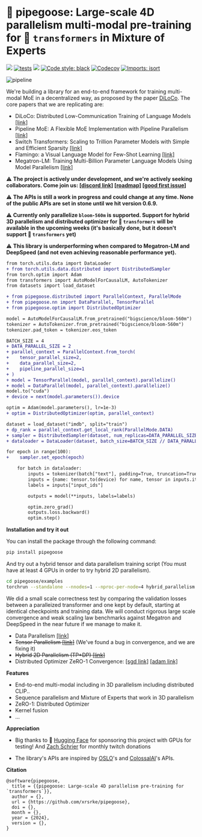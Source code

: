 # 🚧 pipegoose: Large-scale 4D parallelism multi-modal pre-training for 🤗 `transformers` in Mixture of Experts

[<img src="https://img.shields.io/badge/license-MIT-blue">](https://github.com/xrsrke/pipegoose) [![tests](https://github.com/xrsrke/pipegoose/actions/workflows/tests.yaml/badge.svg)](https://github.com/xrsrke/pipegoose/actions/workflows/tests.yaml) [<img src="https://img.shields.io/discord/767863440248143916?label=discord">](https://discord.gg/s9ZS9VXZ3p) [![Code style: black](https://img.shields.io/badge/code%20style-black-000000.svg)](https://github.com/psf/black) [<img alt="Codecov" src="https://img.shields.io/codecov/c/github/xrsrke/pipegoose">](https://app.codecov.io/gh/xrsrke/pipegoose) [![Imports: isort](https://img.shields.io/badge/%20imports-isort-%231674b1?style=flat&labelColor=ef8336)](https://pycqa.github.io/isort/)

![pipeline](3d-parallelism.png)

<!-- [![docs](https://img.shields.io/github/deployments/Production?label=docs&logo=vercel)](https://docs.dev/) -->

We're building a library for an end-to-end framework for training multi-modal MoE in a decentralized way, as proposed by the paper [DiLoCo](https://arxiv.org/abs/2311.08105). The core papers that we are replicating are:
- DiLoCo: Distributed Low-Communication Training of Language Models [[link]](https://arxiv.org/abs/2311.08105)
- Pipeline MoE: A Flexible MoE Implementation with Pipeline Parallelism [[link]](https://arxiv.org/abs/2304.11414)
- Switch Transformers: Scaling to Trillion Parameter Models with Simple and Efficient Sparsity [[link]](https://arxiv.org/abs/2101.03961)
- Flamingo: a Visual Language Model for Few-Shot Learning [[link]](https://arxiv.org/abs/2204.14198)
- Megatron-LM: Training Multi-Billion Parameter Language Models Using Model Parallelism  [[link]](https://arxiv.org/abs/1909.08053)



⚠️ **The project is actively under development, and we're actively seeking collaborators. Come join us: [[discord link]](https://discord.gg/s9ZS9VXZ3p) [[roadmap]](https://github.com/users/xrsrke/projects/5) [[good first issue]](https://github.com/xrsrke/pipegoose/issues?q=is%3Aopen+is%3Aissue+label%3A%22good+first+issue%22)**

⚠️ **The APIs is still a work in progress and could change at any time. None of the public APIs are set in stone until we hit version 0.6.9.**

⚠️ **Currently only parallelize `bloom-560m` is supported. Support for hybrid 3D parallelism and distributed optimizer for 🤗 `transformers` will be available in the upcoming weeks (it's basically done, but it doesn't support 🤗 `transformers` yet)**

⚠️ **This library is underperforming when compared to Megatron-LM and DeepSpeed (and not even achieving reasonable performance yet).**

```diff
from torch.utils.data import DataLoader
+ from torch.utils.data.distributed import DistributedSampler
from torch.optim import Adam
from transformers import AutoModelForCausalLM, AutoTokenizer
from datasets import load_dataset

+ from pipegoose.distributed import ParallelContext, ParallelMode
+ from pipegoose.nn import DataParallel, TensorParallel
+ from pipegoose.optim import DistributedOptimizer

model = AutoModelForCausalLM.from_pretrained("bigscience/bloom-560m")
tokenizer = AutoTokenizer.from_pretrained("bigscience/bloom-560m")
tokenizer.pad_token = tokenizer.eos_token

BATCH_SIZE = 4
+ DATA_PARALLEL_SIZE = 2
+ parallel_context = ParallelContext.from_torch(
+    tensor_parallel_size=2,
+    data_parallel_size=2,
+    pipeline_parallel_size=1
+ )
+ model = TensorParallel(model, parallel_context).parallelize()
+ model = DataParallel(model, parallel_context).parallelize()
model.to("cuda")
+ device = next(model.parameters()).device

optim = Adam(model.parameters(), lr=1e-3)
+ optim = DistributedOptimizer(optim, parallel_context)

dataset = load_dataset("imdb", split="train")
+ dp_rank = parallel_context.get_local_rank(ParallelMode.DATA)
+ sampler = DistributedSampler(dataset, num_replicas=DATA_PARALLEL_SIZE, rank=dp_rank, seed=42)
+ dataloader = DataLoader(dataset, batch_size=BATCH_SIZE // DATA_PARALLEL_SIZE, shuffle=False, sampler=sampler)

for epoch in range(100):
+    sampler.set_epoch(epoch)

    for batch in dataloader:
        inputs = tokenizer(batch["text"], padding=True, truncation=True, max_length=1024, return_tensors="pt")
        inputs = {name: tensor.to(device) for name, tensor in inputs.items()}
        labels = inputs["input_ids"]

        outputs = model(**inputs, labels=labels)

        optim.zero_grad()
        outputs.loss.backward()
        optim.step()
```

**Installation and try it out**

You can install the package through the following command:

```bash
pip install pipegoose
```

And try out a hybrid tensor and data parallelism training script (You must have at least 4 GPUs in order to try hybrid 2D parallelism).

```bash
cd pipegoose/examples
torchrun --standalone --nnodes=1 --nproc-per-node=4 hybrid_parallelism.py
```

We did a small scale correctness test by comparing the validation losses between a paralleized transformer and one kept by default, starting at identical checkpoints and training data. We will conduct rigorous large scale convergence and weak scaling law benchmarks against Megatron and DeepSpeed in the near future if we manage to make it.
- Data Parallelism [[link]](https://wandb.ai/xariusdrake/pipegoose/runs/t5cr56xd?workspace)
- ~~Tensor Parallelism [[link]](https://wandb.ai/xariusdrake/pipegoose/runs/iz17f50n)~~ (We've found a bug in convergence, and we are fixing it)
- ~~Hybrid 2D Parallelism (TP+DP) [[link]](https://wandb.ai/xariusdrake/pipegoose/runs/us31p3q1)~~
- Distributed Optimizer ZeRO-1 Convergence: [[sgd link]](https://wandb.ai/xariusdrake/pipegoose/runs/fn4t9as4?workspace) [[adam link]](https://wandb.ai/xariusdrake/pipegoose/runs/yn4m2sky)

**Features**
- End-to-end multi-modal including in 3D parallelism including distributed CLIP..
- Sequence parallelism and Mixture of Experts that work in 3D parallelism
- ZeRO-1: Distributed Optimizer
- Kernel fusion
- ...

**Appreciation**

- Big thanks to 🤗 [Hugging Face](https://huggingface.co/) for sponsoring this project with GPUs for testing! And [Zach Schrier](https://twitter.com/zach_schrier) for monthly twitch donations

- The library's APIs are inspired by [OSLO](https://github.com/EleutherAI/oslo)'s and [ColossalAI](https://github.com/hpcaitech/ColossalAI)'s APIs.

**Citation**

```
@software{pipegoose,
  title = {{pipegoose: Large-scale 4D parallelism pre-training for `transformers`}},
  author = {},
  url = {https://github.com/xrsrke/pipegoose},
  doi = {},
  month = {},
  year = {2024},
  version = {},
}
```
